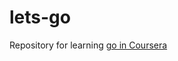 # lets-go
Repository for learning [go in Coursera](https://www.coursera.org/learn/golang-getting-started/peer/ZC9eh/module-1-activity-hello-world/submit)
